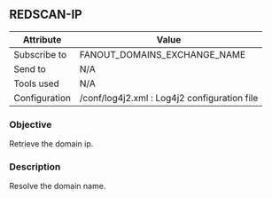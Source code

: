 ## REDSCAN-IP

| Attribute     | Value                                        |
| ------------- | -------------------------------------------- |
| Subscribe to  | FANOUT_DOMAINS_EXCHANGE_NAME                 |
| Send to       | N/A                                          |
| Tools used    | N/A                                          |
| Configuration | /conf/log4j2.xml : Log4j2 configuration file |

### Objective

Retrieve the domain ip.

### Description

Resolve the domain name.
